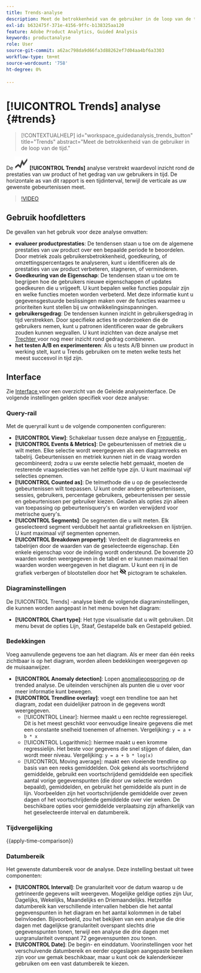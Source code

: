 ```yaml
---
title: Trends-analyse
description: Meet de betrokkenheid van de gebruiker in de loop van de tijd.
exl-id: b632475f-371e-4156-9ffc-b138325aa120
feature: Adobe Product Analytics, Guided Analysis
keywords: productanalyse
role: User
source-git-commit: a62ac798da9d66fa3d88262ef7d04aa4bf6a3303
workflow-type: tm+mt
source-wordcount: '758'
ht-degree: 0%

---
```


# [!UICONTROL Trends] analyse {#trends}

<!-- markdownlint-disable MD034 -->

>[!CONTEXTUALHELP]
>id="workspace_guidedanalysis_trends_button"
>title="Trends"
>abstract="Meet de betrokkenheid van de gebruiker in de loop van de tijd."

<!-- markdownlint-enable MD034 -->

De ![ GraphTrend ](/help/assets/icons/GraphTrend.svg) **[!UICONTROL Trends]** analyse verstrekt waardevol inzicht rond de prestaties van uw product of het gedrag van uw gebruikers in tijd. De horizontale as van dit rapport is een tijdinterval, terwijl de verticale as uw gewenste gebeurtenissen meet.

>[!VIDEO](https://video.tv.adobe.com/v/3421666/?learn=on)

## Gebruik hoofdletters

De gevallen van het gebruik voor deze analyse omvatten:

* **evalueer productprestaties**: De tendensen staan u toe om de algemene prestaties van uw product over een bepaalde periode te beoordelen. Door metriek zoals gebruikersbetrokkenheid, goedkeuring, of omzettingspercentages te analyseren, kunt u identificeren als de prestaties van uw product verbeteren, stagneren, of verminderen.
* **Goedkeuring van de Eigenschap**: De tendensen staan u toe om te begrijpen hoe de gebruikers nieuwe eigenschappen of updates goedkeuren die u vrijgeeft. U kunt bepalen welke functies populair zijn en welke functies moeten worden verbeterd. Met deze informatie kunt u gegevensgestuurde beslissingen maken over de functies waarmee u prioriteiten kunt stellen bij uw ontwikkelingsinspanningen.
* **gebruikersgedrag**: De tendensen kunnen inzicht in gebruikersgedrag in tijd verstrekken. Door specifieke acties te onderzoeken die de gebruikers nemen, kunt u patronen identificeren waar de gebruikers zouden kunnen wegvallen. U kunt inzichten van deze analyse met [ Trechter ](funnel.md) voor nog meer inzicht rond gedrag combineren.
* **het testen A/B en experimenteren**: Als u tests A/B binnen uw product in werking stelt, kunt u Trends gebruiken om te meten welke tests het meest succesvol in tijd zijn.

## Interface

Zie [ Interface ](../overview.md#interface) voor een overzicht van de Geleide analyseinterface. De volgende instellingen gelden specifiek voor deze analyse:

### Query-rail

Met de queryrail kunt u de volgende componenten configureren:

* **[!UICONTROL View]**: Schakelaar tussen deze analyse en [ Frequentie ](frequency.md).
* **[!UICONTROL Events & Metrics]**: De gebeurtenissen of metriek die u wilt meten. Elke selectie wordt weergegeven als een diagramreeks en tabelrij. Gebeurtenissen en metriek kunnen niet in de vraag worden gecombineerd; zodra u uw eerste selectie hebt gemaakt, moeten de resterende vraagselecties van het zelfde type zijn. U kunt maximaal vijf selecties opnemen.
* **[!UICONTROL Counted as]**: De telmethode die u op de geselecteerde gebeurtenissen wilt toepassen. U kunt onder andere gebeurtenissen, sessies, gebruikers, percentage gebruikers, gebeurtenissen per sessie en gebeurtenissen per gebruiker kiezen. Geladen als opties zijn alleen van toepassing op gebeurtenisquery&#39;s en worden verwijderd voor metrische query&#39;s.
* **[!UICONTROL Segments]**: De segmenten die u wilt meten. Elk geselecteerd segment verdubbelt het aantal grafiekreeksen en lijstrijen. U kunt maximaal vijf segmenten opnemen.
* **[!UICONTROL Breakdown property]**: Verdeelt de diagramreeks en tabelrijen door de waarden van de geselecteerde eigenschap. Eén enkele eigenschap voor de indeling wordt ondersteund. De bovenste 20 waarden worden weergegeven in de tabel en er kunnen maximaal tien waarden worden weergegeven in het diagram. U kunt een rij in de grafiek verbergen of blootstellen door het ![ tonen verborgen pictogram ](../assets/hide-in-chart.png) pictogram te schakelen.

### Diagraminstellingen

De [!UICONTROL Trends] -analyse biedt de volgende diagraminstellingen, die kunnen worden aangepast in het menu boven het diagram:

* **[!UICONTROL Chart type]**: Het type visualisatie dat u wilt gebruiken. Dit menu bevat de opties Lijn, Staaf, Gestapelde balk en Gestapeld gebied.

### Bedekkingen

Voeg aanvullende gegevens toe aan het diagram. Als er meer dan één reeks zichtbaar is op het diagram, worden alleen bedekkingen weergegeven op de muisaanwijzer.

* **[!UICONTROL Anomaly detection]**: Lopen [ anomalieopsporing ](/help/analysis-workspace/c-anomaly-detection/anomaly-detection.md) op de trended analyse. De uiteinden verschijnen als punten die u over voor meer informatie kunt bewegen.
* **[!UICONTROL Trendline overlay]**: voegt een trendline toe aan het diagram, zodat een duidelijker patroon in de gegevens wordt weergegeven.
   * [!UICONTROL Linear]: hiermee maakt u een rechte regressieregel. Dit is het meest geschikt voor eenvoudige lineaire gegevens die met een constante snelheid toenemen of afnemen. Vergelijking: `y = a + b * x`
   * [!UICONTROL Logarithmic]: hiermee maakt u een kromme regressielijn. Het beste voor gegevens die snel stijgen of dalen, dan wordt meer niveau. Vergelijking: `y = a + b * log(x)`
   * [!UICONTROL Moving average]: maakt een vloeiende trendline op basis van een reeks gemiddelden. Ook gekend als voortschrijdend gemiddelde, gebruikt een voortschrijdend gemiddelde een specifiek aantal vorige gegevenspunten (die door uw selectie worden bepaald), gemiddelden, en gebruikt het gemiddelde als punt in de lijn. Voorbeelden zijn het voortschrijdende gemiddelde over zeven dagen of het voortschrijdende gemiddelde over vier weken. De beschikbare opties voor gemiddelde verplaatsing zijn afhankelijk van het geselecteerde interval en datumbereik.

### Tijdvergelijking

{{apply-time-comparison}}


### Datumbereik

Het gewenste datumbereik voor de analyse. Deze instelling bestaat uit twee componenten:

* **[!UICONTROL Interval]**: De granulariteit voor de datum waarop u de getrineerde gegevens wilt weergeven. Mogelijke geldige opties zijn Uur, Dagelijks, Wekelijks, Maandelijks en Driemaandelijks. Hetzelfde datumbereik kan verschillende intervallen hebben die het aantal gegevenspunten in het diagram en het aantal kolommen in de tabel beïnvloeden. Bijvoorbeeld, zou het bekijken van een analyse die drie dagen met dagelijkse granulariteit overspant slechts drie gegevenspunten tonen, terwijl een analyse die drie dagen met uurgranulariteit overspant 72 gegevenspunten zou tonen.
* **[!UICONTROL Date]**: De begin- en einddatum. Voorinstellingen voor het verschuivende datumbereik en eerder opgeslagen aangepaste bereiken zijn voor uw gemak beschikbaar, maar u kunt ook de kalenderkiezer gebruiken om een vast datumbereik te kiezen.


<!--

## Example

See below for an example of the analysis.

![Trends compare](../assets/trends-compare.png)

-->